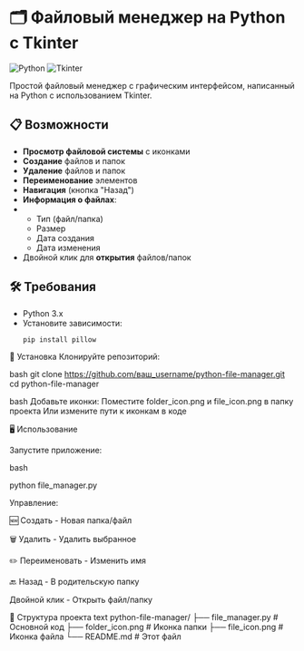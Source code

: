 # 🗂️ Файловый менеджер на Python с Tkinter

![Python](https://img.shields.io/badge/python-3670A0?style=for-the-badge&logo=python&logoColor=ffdd54)
![Tkinter](https://img.shields.io/badge/Tkinter-%233776AB.svg?style=for-the-badge&logo=python&logoColor=white)

Простой файловый менеджер с графическим интерфейсом, написанный на Python с использованием Tkinter.

## 📋 Возможности

- **Просмотр файловой системы** с иконками
- **Создание** файлов и папок
- **Удаление** файлов и папок
- **Переименование** элементов
- **Навигация** (кнопка "Назад")
- **Информация о файлах**:
- 
  - Тип (файл/папка)
  - Размер
  - Дата создания
  - Дата изменения
- Двойной клик для **открытия** файлов/папок

## 🛠️ Требования

- Python 3.x
- Установите зависимости:
  ```bash
  pip install pillow
🚀 Установка
Клонируйте репозиторий:

bash
git clone https://github.com/ваш_username/python-file-manager.git
cd python-file-manager

bash
Добавьте иконки:
Поместите folder_icon.png и file_icon.png в папку проекта
Или измените пути к иконкам в коде

🖥️ Использование

Запустите приложение:

bash

python file_manager.py

Управление:


🆕 Создать - Новая папка/файл


🗑️ Удалить - Удалить выбранное


✏️ Переименовать - Изменить имя


🔙 Назад - В родительскую папку


Двойной клик - Открыть файл/папку


📂 Структура проекта
text
python-file-manager/
├── file_manager.py      # Основной код
├── folder_icon.png      # Иконка папки
├── file_icon.png        # Иконка файла
└── README.md            # Этот файл
